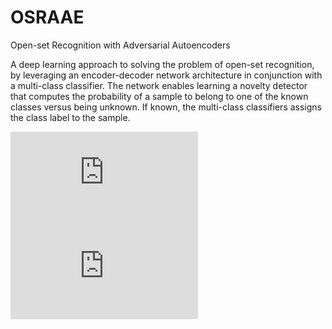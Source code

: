 # OSRAAE

Open-set Recognition with Adversarial Autoencoders

A deep learning approach to solving the problem of open-set recognition, by
leveraging an encoder-decoder network architecture in conjunction with a
multi-class classifier. The network enables learning a novelty detector that
computes the probability of a sample to belong to one of the known classes
versus being unknown. If known, the multi-class classifiers assigns the class
label to the sample.


![WiML Poster](http://OSRAAE/images/WiML-2.pdf "WiMl Poster")
![alt text](http://OSRAAE/images/WiML-2.pdf)

